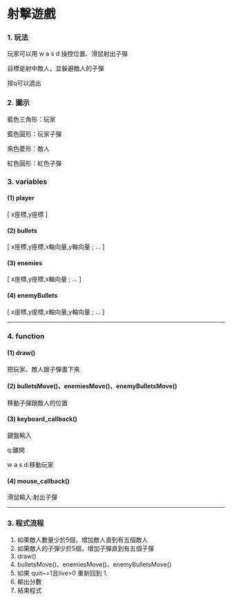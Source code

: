 # 射擊遊戲

### 1. 玩法

玩家可以用 w a s d 操控位置、滑鼠射出子彈

目標是射中敵人，並躲避敵人的子彈

按q可以退出

### 2. 圖示

藍色三角形：玩家

藍色圓形：玩家子彈

紫色菱形：敵人

紅色圓形：紅色子彈

### 3. variables

#### (1) player
[ x座標,y座標 ]

#### (2) bullets
[ x座標,y座標,x軸向量,y軸向量 ; ... ]

#### (3) enemies
[ x座標,y座標,x軸向量 ; ... ]

#### (4) enemyBullets
[ x座標,y座標,x軸向量,y軸向量 ; ... ]

---

### 4. function

#### (1) draw()
把玩家、敵人跟子彈畫下來

#### (2) bulletsMove()、enemiesMove()、enemyBulletsMove()
移動子彈跟敵人的位置

#### (3) keyboard_callback()
鍵盤輸入

q:離開

w a s d:移動玩家

#### (4) mouse_callback()
滑鼠輸入:射出子彈

---

### 3. 程式流程
1. 如果敵人數量少於5個，增加敵人直到有五個敵人
2. 如果敵人的子彈少於5個，增加子彈直到有五個子彈
3. draw()
4. bulletsMove()、enemiesMove()、enemyBulletsMove()
5. 如果 quit~=1且live>0 重新回到 1.
6. 輸出分數 
7. 結束程式
